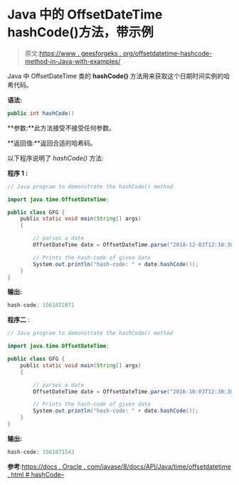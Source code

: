 # Java 中的 OffsetDateTime hashCode()方法，带示例

> 原文:[https://www . geesforgeks . org/offsetdatetime-hashcode-method-in-Java-with-examples/](https://www.geeksforgeeks.org/offsetdatetime-hashcode-method-in-java-with-examples/)

Java 中 OffsetDateTime 类的 **hashCode()** 方法用来获取这个日期时间实例的哈希代码。

**语法:**

```java
public int hashCode()

```

**参数:**此方法接受不接受任何参数。

**返回值:**返回合适的哈希码。

以下程序说明了 *hashCode()* 方法:

**程序 1 :**

```java
// Java program to demonstrate the hashCode() method

import java.time.OffsetDateTime;

public class GFG {
    public static void main(String[] args)
    {

        // parses a date
        OffsetDateTime date = OffsetDateTime.parse("2018-12-03T12:30:30+01:00");

        // Prints the hash-code of given date
        System.out.println("hash-code: " + date.hashCode());
    }
}
```

**输出:**

```java
hash-code: 1561872871

```

**程序二** :

```java
// Java program to demonstrate the hashCode() method

import java.time.OffsetDateTime;

public class GFG {
    public static void main(String[] args)
    {

        // parses a date
        OffsetDateTime date = OffsetDateTime.parse("2016-10-03T12:30:30+01:20");

        // Prints the hash-code of given date
        System.out.println("hash-code: " + date.hashCode());
    }
}
```

**输出:**

```java
hash-code: 1561871543

```

**参考**:[https://docs . Oracle . com/javase/8/docs/API/Java/time/offsetdatetime . html # hashCode–](https://docs.oracle.com/javase/8/docs/api/java/time/OffsetDateTime.html#hashCode--)